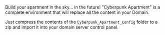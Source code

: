 Build your apartment in the sky... in the future!
"Cyberpunk Apartment" is a complete environment that will replace all the content in your Domain.

Just compress the contents of the `Cyberpunk_Apartment_Config` folder to a zip and import it into your domain server control panel.
